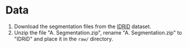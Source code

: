 # Data

1. Download the segmentation files from the  [IDRiD](https://ieee-dataport.org/open-access/indian-diabetic-retinopathy-image-dataset-idrid) dataset.
2. Unzip the file "A. Segmentation.zip", rename "A. Segmentation.zip" to "IDRiD" and place it in the `raw/` directory.

